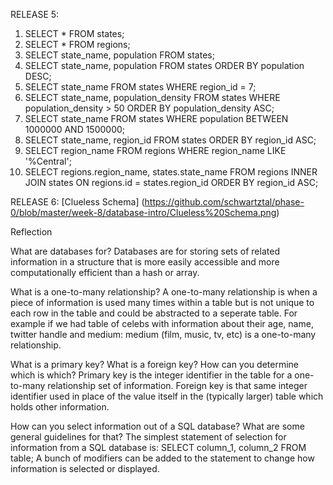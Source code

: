 RELEASE 5:
1. SELECT * FROM states;
2. SELECT * FROM regions;
3. SELECT state_name, population FROM states;
4. SELECT state_name, population FROM states ORDER BY population DESC;
5. SELECT state_name FROM states WHERE region_id = 7;
6. SELECT state_name, population_density FROM states WHERE population_density > 50 ORDER BY population_density ASC;
7. SELECT state_name FROM states WHERE population BETWEEN 1000000 AND 1500000;
8. SELECT state_name, region_id FROM states ORDER BY region_id ASC;
9. SELECT region_name FROM regions WHERE region_name LIKE '%Central';
10. SELECT regions.region_name, states.state_name FROM regions INNER JOIN states ON regions.id = states.region_id  ORDER BY region_id ASC;

RELEASE 6:
[Clueless Schema] (https://github.com/schwartztal/phase-0/blob/master/week-8/database-intro/Clueless%20Schema.png)

Reflection

What are databases for?
Databases are for storing sets of related information in a structure that is more easily accessible and more computationally efficient than a hash or array.

What is a one-to-many relationship?
A one-to-many relationship is when a piece of information is used many times within a table but is not unique to each row in the table and could be abstracted to a seperate table. For example if we had table of celebs with information about their age, name, twitter handle and medium: medium (film, music, tv, etc) is a one-to-many relationship.

What is a primary key? What is a foreign key? How can you determine which is which?
Primary key is the integer identifier in the table for a one-to-many relationship set of information. Foreign key is that same integer identifier used in place of the value itself in the (typically larger) table which holds other information.

How can you select information out of a SQL database? What are some general guidelines for that?
The simplest statement of selection for information from a SQL database is: SELECT column_1, column_2 FROM table; A bunch of modifiers can be added to the statement to change how information is selected or displayed.
